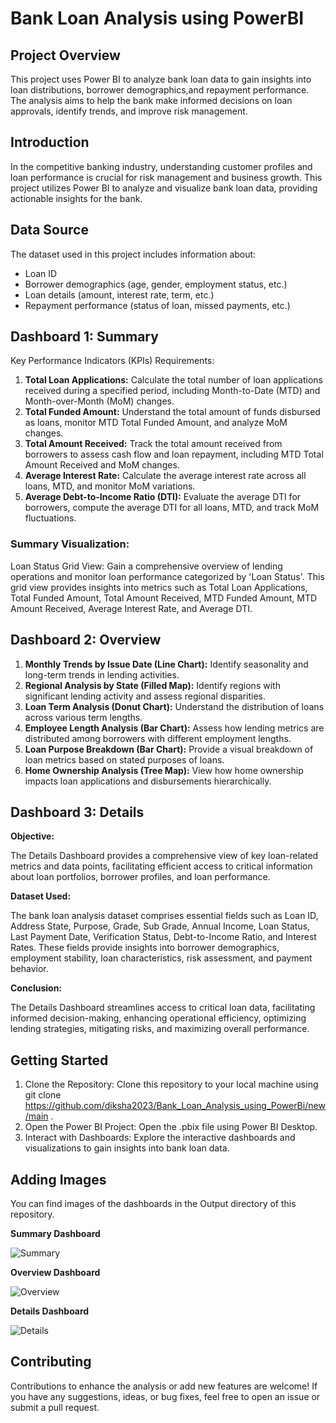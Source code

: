 # Bank Loan Analysis using PowerBI

## Project Overview
This project uses Power BI to analyze bank loan data to gain insights into loan distributions, borrower demographics,and repayment 
performance. The analysis aims to help the bank make informed decisions on loan approvals, identify trends, and improve risk management.

## Introduction
In the competitive banking industry, understanding customer profiles and loan performance is crucial for risk management and business 
growth. This project utilizes Power BI to analyze and visualize bank loan data, providing actionable insights for the bank.

## Data Source
The dataset used in this project includes information about:
*	Loan ID
*	Borrower demographics (age, gender, employment status, etc.)
*	Loan details (amount, interest rate, term, etc.)
*	Repayment performance (status of loan, missed payments, etc.)

## Dashboard 1: Summary
Key Performance Indicators (KPIs) Requirements:
1.	**Total Loan Applications:** Calculate the total number of loan applications received during a specified period, including
   	Month-to-Date (MTD) and Month-over-Month (MoM) changes.
2.	**Total Funded Amount:** Understand the total amount of funds disbursed as loans, monitor MTD Total Funded Amount, and analyze MoM changes.
3.	**Total Amount Received:** Track the total amount received from borrowers to assess cash flow and loan repayment, including MTD Total
  	Amount Received and MoM changes.
4.	**Average Interest Rate:** Calculate the average interest rate across all loans, MTD, and monitor MoM variations.
5.	**Average Debt-to-Income Ratio (DTI):** Evaluate the average DTI for borrowers, compute the average DTI for all loans, MTD, and track
  	MoM fluctuations.
### Summary Visualization:
Loan Status Grid View: Gain a comprehensive overview of lending operations and monitor loan performance categorized by 'Loan Status'. 
This grid view provides insights into metrics such as Total Loan Applications, Total Funded Amount, Total Amount Received, MTD Funded 
Amount, MTD Amount Received, Average Interest Rate, and Average DTI.

## Dashboard 2: Overview
1.	**Monthly Trends by Issue Date (Line Chart):** Identify seasonality and long-term trends in lending activities.
2.	**Regional Analysis by State (Filled Map):** Identify regions with significant lending activity and assess regional disparities.
3.	**Loan Term Analysis (Donut Chart):** Understand the distribution of loans across various term lengths.
4.	**Employee Length Analysis (Bar Chart):** Assess how lending metrics are distributed among borrowers with different employment lengths.
5.	**Loan Purpose Breakdown (Bar Chart):** Provide a visual breakdown of loan metrics based on stated purposes of loans.
6.	**Home Ownership Analysis (Tree Map):** View how home ownership impacts loan applications and disbursements hierarchically.
   
## Dashboard 3: Details

**Objective:**

The Details Dashboard provides a comprehensive view of key loan-related metrics and data points, facilitating efficient access 
to critical information about loan portfolios, borrower profiles, and loan performance.

**Dataset Used:**

The bank loan analysis dataset comprises essential fields such as Loan ID, Address State, Purpose, Grade, Sub Grade, Annual Income,
Loan Status, Last Payment Date, Verification Status, Debt-to-Income Ratio, and Interest Rates. These fields provide insights into 
borrower demographics, employment stability, loan characteristics, risk assessment, and payment behavior.

**Conclusion:**

The Details Dashboard streamlines access to critical loan data, facilitating informed decision-making, enhancing operational efficiency, 
optimizing lending strategies, mitigating risks, and maximizing overall performance.

## Getting Started

1.	Clone the Repository: Clone this repository to your local machine using git clone
  	https://github.com/diksha2023/Bank_Loan_Analysis_using_PowerBi/new/main .
3.	Open the Power BI Project: Open the .pbix file using Power BI Desktop.
4.	Interact with Dashboards: Explore the interactive dashboards and visualizations to gain insights into bank loan data.
   
## Adding Images

You can find images of the dashboards in the Output directory of this repository.

**Summary Dashboard**

![Summary](https://github.com/diksha2023/Bank_Loan_Analysis_using_PowerBi/assets/107758325/4fd07153-f5f6-4254-b519-cd1f9aac06b5)

**Overview Dashboard**

![Overview](https://github.com/diksha2023/Bank_Loan_Analysis_using_PowerBi/assets/107758325/43dfe8f6-6335-47b1-9c19-4d5f184a7148)

**Details Dashboard**

![Details](https://github.com/diksha2023/Bank_Loan_Analysis_using_PowerBi/assets/107758325/63bdc3e6-8f70-4b71-8f05-4cf9877af82f)

## Contributing

Contributions to enhance the analysis or add new features are welcome! If you have any suggestions, ideas, or bug fixes, feel free to open an issue or submit a 
pull request.
